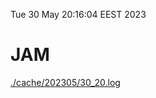 Tue 30 May 20:16:04 EEST 2023
# JAM
<a href='./cache/202305/30_20.log'>./cache/202305/30_20.log</a>
